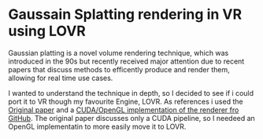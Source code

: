 # Gaussain Splatting rendering in VR using LOVR

Gaussian platting is a novel volume rendering technique, which was introduced in the 90s but recently received major attention due to recent papers that discuss methods to efficently produce and render them, allowing for real time use cases.

I wanted to understand the technique in depth, so I decided to see if i could port it to VR though my favourite Engine, LOVR.
As references i used the [Original paper](https://repo-sam.inria.fr/fungraph/3d-gaussian-splatting/3d_gaussian_splatting_low.pdf) and a [CUDA/OpenGL implementation of the renderer fro GitHub](https://github.com/limacv/GaussianSplattingViewer). The original paper discusses only a CUDA pipeline, so I needeed an OpenGL implementatin to more easily move it to LOVR.
